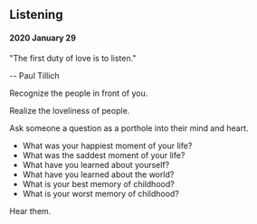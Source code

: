 ## Listening

#### 2020 January 29

"The first duty of love is to listen."

-- Paul Tillich


Recognize the people in front of you. 

Realize the loveliness of people.

Ask someone a question as a porthole into their mind and heart.

  * What was your happiest moment of your life?  
  * What was the saddest moment of your life?
  * What have you learned about yourself?
  * What have you learned about the world?
  * What is your best memory of childhood?
  * What is your worst memory of childhood?

Hear them. 
